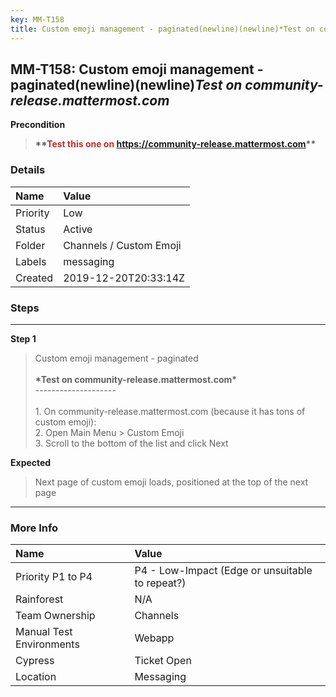 ```yaml
---
key: MM-T158
title: Custom emoji management - paginated(newline)(newline)*Test on community-release.mattermost.com*
---
```


## MM-T158: Custom emoji management - paginated(newline)(newline)_Test on community-release.mattermost.com_

**Precondition**

> <article><strong>**<span style="color: rgb(184, 49, 47);">Test this one on</span> </strong><a href="https://community-release.mattermost.com"><strong>https://community-release.mattermost.com</strong></a><strong>**</strong></article>

### Details

| Name     | Value                   |
| :------- | :---------------------- |
| Priority | Low                     |
| Status   | Active                  |
| Folder   | Channels / Custom Emoji |
| Labels   | messaging               |
| Created  | 2019-12-20T20:33:14Z    |

### Steps

<hr/>

**Step 1**

> <article>Custom emoji management - paginated<br><br><strong>*Test on community-release.mattermost.com*<br></strong>--------------------<br><br>1. On community-release.mattermost.com (because it has tons of custom emoji):<br>2. Open Main Menu &gt; Custom Emoji<br>3. Scroll to the bottom of the list and click Next</article>

**Expected**

> <article>Next page of custom emoji loads, positioned at the top of the next page</article>

<hr/>

### More Info

| Name                     | Value                                           |
| :----------------------- | :---------------------------------------------- |
| Priority P1 to P4        | P4 - Low-Impact (Edge or unsuitable to repeat?) |
| Rainforest               | N/A                                             |
| Team Ownership           | Channels                                        |
| Manual Test Environments | Webapp                                          |
| Cypress                  | Ticket Open                                     |
| Location                 | Messaging                                       |
